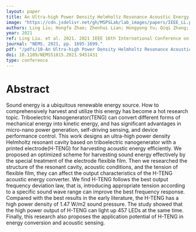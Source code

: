 ```yaml
---
layout: paper
title: An Ultra-high Power Density Helmholtz Resonance Acoustic Energy Converter Based on Triboelectric Nanogenerator
image: "https://cdn.jsdelivr.net/gh/MSPSLab/lab_images/papers/IEEE_LL.png"
authors: Ling Liu; Hongfa Zhao; Zhenhui Lian; Hongyong Yu; Qiqi Zhang; Wenxiang Li; Minyi Xu; Xiu Xiao
year: 2021
ref: Ling Liu. et al. 2021. 2021 IEEE 16th International Conference on Nano/Micro Engineered and Molecular Systems.
journal: "NEMS. 2021, pp. 1695-1699."
pdf: "/pdfs/10-An Ultra-high Power Density Helmholtz Resonance Acoustic Energy.pdf"
doi: 10.1109/NEMS51815.2021.9451431
type: conference
---
```


# Abstract

Sound energy is a ubiquitous renewable energy source. How to comprehensively harvest and utilize this energy has become a hot research topic. Triboelectric Nanogenerator(TENG) can convert different forms of mechanical energy into kinetic energy, and has significant advantages in micro-nano power generation, self-driving sensing, and device performance control. This work designs an ultra-high power density Helmholtz resonant cavity based on triboelectric nanogenerator with a printed electrode(H-TENG) for harvesting acoustic energy efficiently. We proposed an optimized scheme for harvesting sound energy effectively by the special treatment of the electrode flexible film. Then we researched the structure of the resonant cavity, acoustic conditions, and the tension of flexible film, they can affect the output characteristics of the H-TENG acoustic energy converter. We find H-TENG follows the best output frequency deviation law, that is, introducing appropriate tension according to a specific sound wave range can improve the best frequency response. Compared with the best results in the early literature, the H-TENG has a high power density of 1.47 W/m2 sound pressure. The study showed that the high power output of H-TENG can light up 457 LEDs at the same time. Finally, this research also proposes the application potential of H-TENG in energy conversion and acoustic sensing.